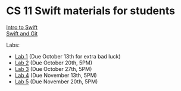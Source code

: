 # CS 11 Swift materials for students

[Intro to Swift](intro_to_swift_tutorial.md)  
[Swift and Git](gitguide.md)

Labs:
 - [Lab 1](Lab1Writeup.md) (Due October 13th for extra bad luck)
 - [Lab 2](Lab2Writeup.md) (Due October 20th, 5PM)
 - [Lab 3](Lab3Writeup.md) (Due October 27th, 5PM)
 - [Lab 4](Lab4Writeup.md) (Due November 13th, 5PM)
 - [Lab 5](Lab5Writeup.md) (Due November 20th, 5PM)
